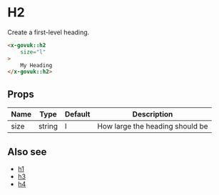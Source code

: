 # H2

Create a first-level heading. 

```html
<x-govuk::h2
    size="l"
>
    My Heading
</x-govuk::h2>
```

## Props

| Name | Type   | Default | Description |
| ---- | ------ | ------- | ----------- |
| size | string | l       | How large the heading should be |

## Also see

* [h1](h1.md)
* [h3](h3.md)
* [h4](h4.md)
